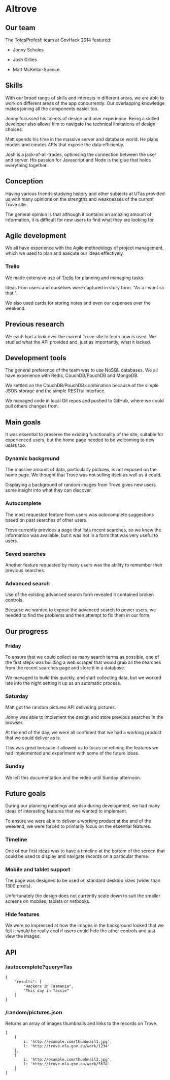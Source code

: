 # Altrove

## Our team

The [TotesProfesh](http://totesprofe.sh) team at GovHack 2014 featured:

- Jonny Scholes

- Josh Gillies

- Matt McKellar-Spence


## Skills

With our broad range of skills and interests in different areas, we are
able to work on different areas of the app concurrently.
Our overlapping knowledge makes joining all the components easier too.

Jonny focussed his talents of design and user experience.
Being a skilled developer also allows him to navigate the technical
limitations of design choices.

Matt spends his time in the massive server and database world.
He plans models and creates APIs that expose the data efficiently.

Josh is a jack-of-all-trades, optimising the connection between the user
and server.
His passion for Javascript and Node is the glue that holds everything
together.


## Conception

Having various friends studying history and other subjects at UTas
provided us with many opinions on the strengths and weaknesses of the
current Trove site.

The general opinion is that although it contains an amazing amount of
information, it is difficult for new users to find what they are looking
for.


## Agile development

We all have experience with the Agile methodology of project management,
which we used to plan and execute our ideas effectively.


### Trello

We made extensive use of [Trello](https://trello.com/) for planning and
managing tasks.

Ideas from users and ourselves were captured in story form.
"As a <user> I want <desired feature> so that <improvement gained>".

We also used cards for storing notes and even our expenses over the
weekend.


## Previous research

We each had a look over the current Trove site to learn how is used.
We studied what the API provided and, just as importantly, what it
lacked.


## Development tools

The general preference of the team was to use NoSQL databases.
We all have experience with Redis, CouchDB/PouchDB and MongoDB.

We settled on the CouchDB/PouchDB combination because of the simple
JSON storage and the simple RESTful interface.

We managed code in local Git repos and pushed to GitHub, where we could
pull others changes from.


## Main goals

It was essential to preserve the existing functionality of the site,
suitable for experienced users, but the home page needed to be welcoming
to new users too.


### Dynamic background

The massive amount of data, particularly pictures, is not exposed on the
home page.
We thought that Trove was not selling itself as well as it could.

Displaying a background of random images from Trove gives new users some
insight into what they can discover.


### Autocomplete

The most requested feature from users was autocomplete suggestions based
on past searches of other users.

Trove currently provides a page that lists recent searches, so we knew
the information was available, but it was not in a form that was very
useful to users.


### Saved searches

Another feature requested by many users was the ability to remember
their previous searches.


### Advanced search

Use of the existing advanced search form revealed it contained broken
controls.

Because we wanted to expose the advanced search to power users, we
needed to find the problems and then attempt to fix them in our form.


## Our progress

### Friday

To ensure that we could collect as many search terms as possible, one
of the first steps was building a web scraper that would grab all the
searches from the recent searches page and store it in a database.

We managed to build this quickly, and start collecting data, but we
worked late into the night setting it up as an automatic process.


### Saturday

Matt got the random pictures API delivering pictures.

Jonny was able to implement the design and store previous searches in
the browser.

At the end of the day, we were all confident that we had a working
product that we could deliver as is.

This was great because it allowed us to focus on refining the features
we had implemented and experiment with some of the future ideas.


### Sunday

We left this documentation and the video until Sunday afternoon.


## Future goals

During our planning meetings and also during development, we had many
ideas of interesting features that we wanted to implement.

To ensure we were able to deliver a working product at the end of the
weekend, we were forced to primarily focus on the essential features.


### Timeline

One of our first ideas was to have a timeline at the bottom of the
screen that could be used to display and navigate records on a
particular theme.


### Mobile and tablet support

The page was designed to be used on standard desktop sizes (wider than
1300 pixels).

Unfortunately the design does not currently scale down to suit the
smaller screens on mobiles, tablets or netbooks.


### Hide features

We were so impressed at how the images in the background looked that we
felt it would be really cool if users could hide the other controls and
just view the images.


## API

### /autocomplete?query=Tas

	{
		"results": [
			"Hackers in Tasmania",
			"This day in Tassie"
		]
	}


### /random/pictures.json

Returns an array of images thumbnails and links to the records on Trove.

	[
		{
			i: 'http://example.com/thumbnail1.jpg',
			l: 'http://trove.nla.gov.au/work/1234'
		},
		{
			i: 'http://example.com/thumbnail2.jpg',
			l: 'http://trove.nla.gov.au/work/5678'
		}
	]
